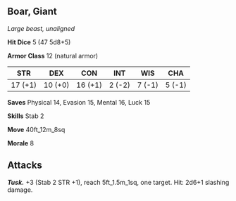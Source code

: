 ## Boar, Giant

*Large beast, unaligned*

**Hit Dice** 5 (47 5d8+5)

**Armor Class** 12 (natural armor)

| STR     | DEX     | CON     | INT     | WIS     | CHA     |
|---------|---------|---------|---------|---------|---------|
| 17 (+1) | 10 (+0) | 16 (+1) |  2 (-2) |  7 (-1) |  5 (-1) |

**Saves** Physical 14, Evasion 15, Mental 16, Luck 15

**Skills** Stab 2

**Move** 40ft_12m_8sq

**Morale** 8

## Attacks

***Tusk.*** +3 (Stab 2 STR +1), reach 5ft_1.5m_1sq, one target. Hit: 2d6+1 slashing damage.

